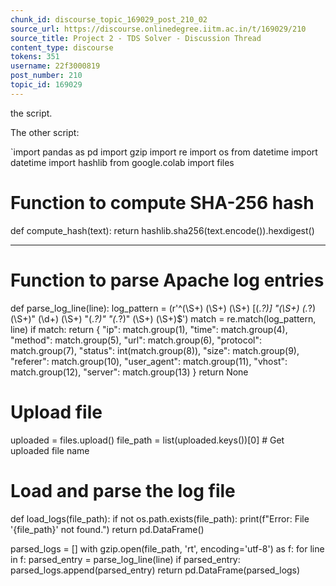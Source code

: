 ```yaml
---
chunk_id: discourse_topic_169029_post_210_02
source_url: https://discourse.onlinedegree.iitm.ac.in/t/169029/210
source_title: Project 2 - TDS Solver - Discussion Thread
content_type: discourse
tokens: 351
username: 22f3000819
post_number: 210
topic_id: 169029
---
```


 the script.

The other script:

`import pandas as pd
import gzip
import re
import os
from datetime import datetime
import hashlib
from google.colab import files

# Function to compute SHA-256 hash
def compute_hash(text):
 return hashlib.sha256(text.encode()).hexdigest()

---

# Function to parse Apache log entries
def parse_log_line(line):
 log_pattern = (r'^(\S+) (\S+) (\S+) \[(.*?)\] "(\S+) (.*?) (\S+)" (\d+) (\S+) "(.*?)" "(.*?)" (\S+) (\S+)$')
 match = re.match(log_pattern, line)
 if match:
 return {
 "ip": match.group(1),
 "time": match.group(4),
 "method": match.group(5),
 "url": match.group(6),
 "protocol": match.group(7),
 "status": int(match.group(8)),
 "size": match.group(9),
 "referer": match.group(10),
 "user_agent": match.group(11),
 "vhost": match.group(12),
 "server": match.group(13)
 }
 return None

# Upload file
uploaded = files.upload()
file_path = list(uploaded.keys())[0] # Get uploaded file name

# Load and parse the log file
def load_logs(file_path):
 if not os.path.exists(file_path):
 print(f"Error: File '{file_path}' not found.")
 return pd.DataFrame()

parsed_logs = []
 with gzip.open(file_path, 'rt', encoding='utf-8') as f:
 for line in f:
 parsed_entry = parse_log_line(line)
 if parsed_entry:
 parsed_logs.append(parsed_entry)
 return pd.DataFrame(parsed_logs)

